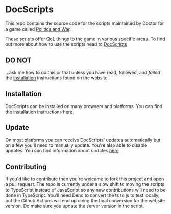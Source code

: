 # DocScripts

This repo contains the source code for the scripts maintained by Doctor for a game called
[Politics and War](http://politicsandwar.com).

These scripts offer QoL things to the game in various specific areas. To find out more about how to use the scripts head to
[DocScripts](https://docscripts.stagintin.com/)

## DO NOT

...ask me how to do this or that unless you have read, followed, and _failed_ the
[installation](https://docscripts.stagintin.com/#installation) instructions found on the website.

## Installation

DocScripts can be installed on many browsers and platforms. You can find the installation instructions
[here](https://docscripts.stagintin.com/#installation).

## Update

On most platforms you can receive DocScripts' updates automatically but on a few you'll need to manually update. You're also
able to disable updates. You can find information about updates [here](https://docscripts.stagintin.com/#updates)

## Contributing

If you'd like to contribute then you're welcome to fork this project and open a pull request. The repo is currently under a slow
shift to moving the scripts to TypeScript instead of JavaScript so any new contributions will need to be done in TypeScript.
You'll need Deno to convert the ts to js to test locally, but the Github Actions will end up doing the final conversion for the
website version. Do make sure you update the server version in the script.
